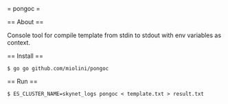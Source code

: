 = pongoc =

== About ==

Console tool for compile template from stdin to stdout with env variables as context.

== Install ==

```
$ go go github.com/miolini/pongoc
```

== Run ==

```
$ ES_CLUSTER_NAME=skynet_logs pongoc < template.txt > result.txt
```
